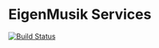 # EigenMusik Services
[![Build Status](https://travis-ci.org/EigenMusik/eigenmusik-services.svg?branch=master)](https://travis-ci.org/EigenMusik/eigenmusik-services)
